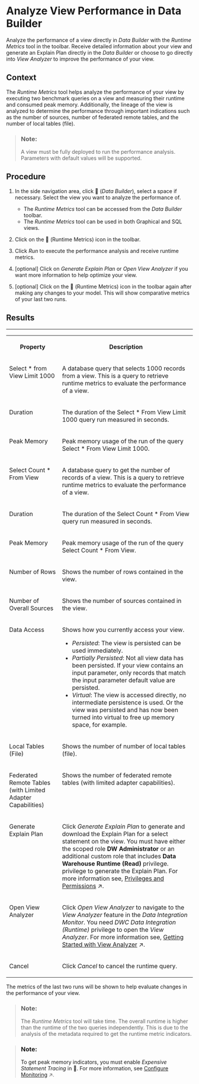 <!-- loio6e9ba26e11dc4062801c1dfcbf9a1072 -->

<link rel="stylesheet" type="text/css" href="css/sap-icons.css"/>

# Analyze View Performance in Data Builder

Analyze the performance of a view directly in *Data Builder* with the *Runtime Metrics* tool in the toolbar. Receive detailed information about your view and generate an Explain Plan directly in the *Data Builder* or choose to go directly into *View Analyzer* to improve the performance of your view.



## Context

The *Runtime Metrics* tool helps analyze the performance of your view by executing two benchmark queries on a view and measuring their runtime and consumed peak memory. Additionally, the lineage of the view is analyzed to determine the performance through important indications such as the number of sources, number of federated remote tables, and the number of local tables \(file\).

> ### Note:  
> A view must be fully deployed to run the performance analysis. Parameters with default values will be supported.



## Procedure

1.  In the side navigation area, click <span class="FPA-icons-V3"></span> \(*Data Builder*\), select a space if necessary. Select the view you want to analyze the performance of.

    -   The *Runtime Metrics* tool can be accessed from the *Data Builder* toolbar.
    -   The *Runtime Metrics* tool can be used in both Graphical and SQL views.

2.  Click on the <span class="SAP-icons-V5"></span> \(Runtime Metrics\) icon in the toolbar.

3.  Click *Run* to execute the performance analysis and receive runtime metrics.

4.  \[optional\] Click on *Generate Explain Plan* or *Open View Analyzer* if you want more information to help optimize your view.

5.  \[optional\] Click on the <span class="SAP-icons-V5"></span> \(Runtime Metrics\) icon in the toolbar again after making any changes to your model. This will show comparative metrics of your last two runs.




<a name="loio6e9ba26e11dc4062801c1dfcbf9a1072__result_km5_5pt_z2c"/>

## Results

****


<table>
<tr>
<th valign="top">

Property

</th>
<th valign="top">

Description

</th>
</tr>
<tr>
<td valign="top">

Select \* from View Limit 1000

</td>
<td valign="top">

A database query that selects 1000 records from a view. This is a query to retrieve runtime metrics to evaluate the performance of a view.

</td>
</tr>
<tr>
<td valign="top">

Duration

</td>
<td valign="top">

The duration of the Select \* From View Limit 1000 query run measured in seconds.

</td>
</tr>
<tr>
<td valign="top">

Peak Memory

</td>
<td valign="top">

Peak memory usage of the run of the query Select \* From View Limit 1000.

</td>
</tr>
<tr>
<td valign="top">

Select Count \* From View

</td>
<td valign="top">

A database query to get the number of records of a view. This is a query to retrieve runtime metrics to evaluate the performance of a view.

</td>
</tr>
<tr>
<td valign="top">

Duration

</td>
<td valign="top">

The duration of the Select Count \* From View query run measured in seconds.

</td>
</tr>
<tr>
<td valign="top">

Peak Memory

</td>
<td valign="top">

Peak memory usage of the run of the query Select Count \* From View.

</td>
</tr>
<tr>
<td valign="top">

Number of Rows

</td>
<td valign="top">

Shows the number of rows contained in the view.

</td>
</tr>
<tr>
<td valign="top">

Number of Overall Sources

</td>
<td valign="top">

Shows the number of sources contained in the view.

</td>
</tr>
<tr>
<td valign="top">

Data Access

</td>
<td valign="top">

Shows how you currently access your view.

-   *Persisted*: The view is persisted can be used immediately.
-   *Partially Persisted*: Not all view data has been persisted. If your view contains an input parameter, only records that match the input parameter default value are persisted.
-   *Virtual*: The view is accessed directly, no intermediate persistence is used. Or the view was persisted and has now been turned into virtual to free up memory space, for example.



</td>
</tr>
<tr>
<td valign="top">

Local Tables \(File\)

</td>
<td valign="top">

Shows the number of number of local tables \(file\).

</td>
</tr>
<tr>
<td valign="top">

Federated Remote Tables \(with Limited Adapter Capabilities\)

</td>
<td valign="top">

Shows the number of federated remote tables \(with limited adapter capabilities\).

</td>
</tr>
<tr>
<td valign="top">

Generate Explain Plan

</td>
<td valign="top">

Click *Generate Explain Plan* to generate and download the Explain Plan for a select statement on the view. You must have either the scoped role **DW Administrator** or an additional custom role that includes **Data Warehouse Runtime \(Read\)** privilege. privilege to generate the Explain Plan. For more information see, [Privileges and Permissions](https://help.sap.com/viewer/935116dd7c324355803d4b85809cec97/DEV_CURRENT/en-US/d7350c6823a14733a7a5727bad8371aa.html "A privilege represents a task or an area in SAP Datasphere and can be assigned to a specific role. The actions that can be performed in the area are determined by the permissions assigned to a privilege.") :arrow_upper_right:.

</td>
</tr>
<tr>
<td valign="top">

Open View Analyzer

</td>
<td valign="top">

Click *Open View Analyzer* to navigate to the *View Analyzer* feature in the *Data Integration Monitor*. You need *DWC Data Integration \(Runtime\)* privilege to open the *View Analyzer*. For more information see, [Getting Started with View Analyzer](https://help.sap.com/viewer/9f36ca35bc6145e4acdef6b4d852d560/DEV_CURRENT/en-US/e0aeddba00b14be29b5e49b47001d43b.html "Use the View Analyzer to explore graphical or SQL views and the entities they consume.") :arrow_upper_right:.

</td>
</tr>
<tr>
<td valign="top">

Cancel

</td>
<td valign="top">

Click *Cancel* to cancel the runtime query.

</td>
</tr>
</table>

The metrics of the last two runs will be shown to help evaluate changes in the performance of your view.

> ### Note:  
> The *Runtime Metrics* tool will take time. The overall runtime is higher than the runtime of the two queries independently. This is due to the analysis of the metadata required to get the runtime metric indicators.

> ### Note:  
> To get peak memory indicators, you must enable *Expensive Statement Tracing* in :wrench:. For more information, see [Configure Monitoring](https://help.sap.com/viewer/935116dd7c324355803d4b85809cec97/DEV_CURRENT/en-US/9cd0691c44a74f2aa47b52f615f74433.html "You can control which monitoring data is collected and also obtain independent access to the underlying SAP HANA monitoring views that power the System Monitor.") :arrow_upper_right:.

